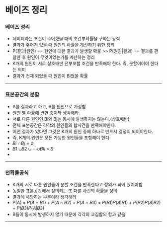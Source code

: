 # 베이즈 정리



### 베이즈 정리

- 데이터라는 조건이 주어졌을 때의 조건부확률을 구하는 공식
- 결과가 주어져 있을 때 원인의 확률을 계산하기 위한 정리
- P(결과|원인) == 원인에 대한 결과가 발생할 확률 >> P(원인|결과) == 결과를 관찰한 후 원인이 무엇이었는가를 계산하는 정리
- K개의 원인이 서로 상호배반 전부포함 조건을 만족해야 한다. 즉, 분할이어야 한다는 의미
- 결과가 전제 되었을 때 원인이 Bi었을 확률



---



### 표본공간의 분할

- A를 결과라고 하고, B를 원인으로 가정함
- 원인 별 확률에 관한 것이라 생각해라.
- 서로 다른 원인인 Bi와 Bj는 동시에 발생하지는 않는다.(상호배반)
- 전체 표본공간은 각각의 원인들의 합사건을 만족해야한다.
- 어떤 결과가 있다면 그것은 K개의 원인 중에 하나로 반드시 결정이 되어야한다.
- 즉, K개의 원인은 모든 가능한 원인들을 포함해야 한다.
- 𝐵𝑖 ∩𝐵𝑗 = ∅
- 𝐵1 ∪𝐵2 ∪ ⋯∪𝐵𝑘 = 𝑆
- 



---



### 전확률공식

- K개의 서로 다른 원인들이 분할 조건을 만족한다고 정의가 되어 있어야함
- 동일한 표본공간에서 정의되는 또 다른 사건의 확률을 정의
- 결과에 해당하는 부분이라 생각해라
- P(A) = 𝑃(𝐴 ∩ 𝐵1) + 𝑃(𝐴 ∩ 𝐵2) + 𝑃(𝐴 ∩ 𝐵3) = 𝑃(𝐵1)𝑃(𝐴|𝐵1) + 𝑃(𝐵2)𝑃(𝐴|𝐵2) + 𝑃(𝐵3)𝑃(𝐴|𝐵3)
- B들이 동시에 발생하지 않기 때문에 각각의 교집합의 합과 같음



---
